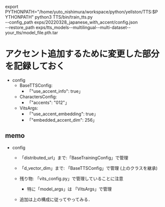 export PYTHONPATH="/home/yuto_nishimura/workspace/python/yellston/TTS:$PYTHONPATH"
python3 TTS/bin/train_tts.py \
    --config_path exps/20220328_japanese_with_accent/config.json \
    --restore_path exps/tts_models--multilingual--multi-dataset--your_tts/model_file.pth.tar

# アクセント追加するために変更した部分を記録しておく
- config
  - BaseTTSConfig:
    - 「"use_accent_info": true」
  - CharactersConfig:
    - 「"accents": "012"」
  - VitsArgs:
    - 「"use_accent_embedding": true」
    - 「"embedded_accent_dim": 256」

## memo
- config
  - 「distributed_url」まで:「BaseTrainingConfig」で管理
  - 「d_vector_dim」まで: 「BaseTTSConfig」で管理 (上のクラスを継承)
  - 残り物: 「vits_config.py」で管理していることに注意
    - 特に「model_args」は 「VitsArgs」で管理
  
  - 追加は上の構成に従ってやってみる．
